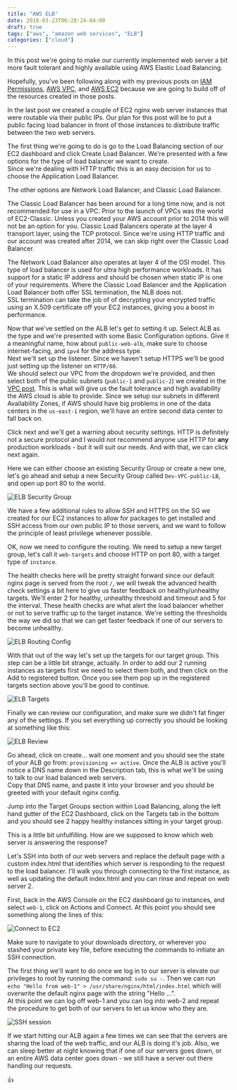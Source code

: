 ```yaml
---
title: "AWS ELB"
date: 2018-03-23T06:28:24-04:00
draft: true
tags: ["aws", "amazon web services", "ELB"]
categories: ["cloud"]
---
```


In this post we're going to make our currently implemented web server a bit more fault tolerant and highly available using AWS Elastic Load Balancing.  

Hopefully, you've been following along with my previous posts on [IAM Permissions](/post/AWS_IAM), [AWS VPC](/post/AWS_VPC), and [AWS EC2](/post/AWS_EC2) because we are going to build off of the resources created in those posts.

In the last post we created a couple of EC2 nginx web server instances that were routable via their public IPs.  Our plan for this post will be to put a public facing load balancer in front of those instances to distribute traffic between the two web servers.

The first thing we're going to do is go to the Load Balancing section of our EC2 dashboard and click Create Load Balancer.  We're presented with a few options for the type of load balancer we want to create.<br>
Since we're dealing with HTTP traffic this is an easy decision for us to choose the Application Load Balancer.  

The other options are Network Load Balancer, and Classic Load Balancer.

The Classic Load Balancer has been around for a long time now, and is not recommended for use in a VPC.  Prior to the launch of VPCs was the world of EC2-Classic.  Unless you created your AWS account prior to 2014 this will not be an option for you.  Classic Load Balancers operate at the layer 4 transport layer, using the TCP protocol.  Since we're using HTTP traffic and our account was created after 2014, we can skip right over the Classic Load Balancer.

The Network Load Balancer also operates at layer 4 of the OSI model.  This type of load balancer is used for ultra high performance workloads.  It has support for a static IP address and should be chosen when static IP is one of your requirements.  Where the Classic Load Balancer and the Application Load Balancer both offer SSL termination, the NLB does not.<br>
SSL termination can take the job of of decrypting your encrypted traffic using an X.509 certificate off your EC2 instances, giving you a boost in performance. 

Now that we've settled on the ALB let's get to setting it up.  Select ALB as the type and we're presented with some Basic Configuration options.  Give it a meaningful name, how about `public-web-alb`, make sure to choose internet-facing, and `ipv4` for the address type.<br>
Next we'll set up the listener.  Since we haven't setup HTTPS we'll be good just setting up the listener on `HTTP/80`.<br>
We should select our VPC from the dropdown we're provided, and then select both of the public subnets (`public-1` and `public-2`) we created in the  [VPC post](/post/AWS_VPC).  This is what will give us the fault tolerance and high availability the AWS cloud is able to provide.  Since we setup our subnets in different Availability Zones, if AWS should have big problems in one of the data centers in the `us-east-1` region, we'll have an entire second data center to fall back on.

Click next and we'll get a warning about security settings.  HTTP is definitely not a secure protocol and I would not recommend anyone use HTTP for **any** production workloads - but it will suit our needs.  And with that, we can click next again.

Here we can either choose an existing Security Group or create a new one, let's go ahead and setup a new Security Group called `Dev-VPC-public-LB`, and open up port 80 to the world.

![ELB Security Group](/img/ELB_SG.png)

We have a few additional rules to allow SSH and HTTPS on the SG we created for our EC2 instances to allow for packages to get installed and SSH access from our own public IP to those servers, and we want to follow the principle of least privilege whenever possible.

OK, now we need to configure the routing.  We need to setup a new target group, let's call it `web-targets` and choose HTTP on port 80, with a target type of `instance`.

The health checks here will be pretty straight forward since our default nginx page is served from the root `/`, we will tweak the advanced health check settings a bit here to give us faster feedback on healthy/unhealthy targets.  We'll enter 2 for healthy, unhealthy threshold and timeout and 5 for the interval.  These health checks are what alert the load balancer whether or not to serve traffic up to the target instance.  We're setting the thresholds the way we did so that we can get faster feedback if one of our servers to become unhealthy.

![ELB Routing Config](/img/ELB_routing_config.png)

With that out of the way let's set up the targets for our target group.  This step can be a little bit strange, actually.  In order to add our 2 running instances as targets first we need to select them both, and then click on the Add to registered button.  Once you see them pop up in the registered targets section above you'll be good to continue.

![ELB Targets](/img/ELB_targets.png)

Finally we can review our configuration, and make sure we didn't fat finger any of the settings.  If you set everything up correctly you should be looking at something like this:

![ELB Review](/img/ELB_review.png)

Go ahead, click on create... wait one moment and you should see the state of your ALB go from: `provisioning => active`.  Once the ALB is active you'll notice a DNS name down in the Description tab, this is what we'll be using to talk to our load balanced web servers.<br>
Copy that DNS name, and paste it into your browser and you should be greeted with your default nginx config.

Jump into the Target Groups section within Load Balancing, along the left hand gutter of the EC2 Dashboard, click on the Targets tab in the bottom and you should see 2 happy healthy instances sitting in your target group.

This is a little bit unfulfilling.  How are we supposed to know which web server is answering the response?

Let's SSH into both of our web servers and replace the default page with a custom index.html that identifies which server is responding to the request to the load balancer.  I'll walk you through connecting to the first instance, as well as updating the default index.html and you can rinse and repeat on web server 2.

First, back in the AWS Console on the EC2 dashboard go to instances, and select `web-1`, click on Actions and Connect.  At this point you should see something along the lines of this:

![Connect to EC2](/img/ELB_connect_to_instance.png)

Make sure to navigate to your downloads directory, or wherever you stashed your private key file, before executing the commands to initiate an SSH connection.

The first thing we'll want to do once we log in to our server is elevate our privileges to root by running the command: `sudo su -`.
Then we can run `echo "Hello from web-1" > /usr/share/nginx/html/index.html` which will overwrite the default nginx page with the string "Hello ...".<br>
At this point we can log off web-1 and you can log into web-2 and repeat the procedure to get both of our servers to let us know who they are.

![SSH session](/img/ELB_ssh_terminal.png)

If we start hitting our ALB again a few times we can see that the servers are sharing the load of the web traffic, and our ALB is doing it's job.  Also, we can sleep better at night knowing that if one of our servers goes down, or an entire AWS data center goes down - we still have a server out there handling our requests.

:thumbsup:

<!-- ## YOUTUBE LINK
{{< youtube ao8L-0nSYzg >}} 
-->